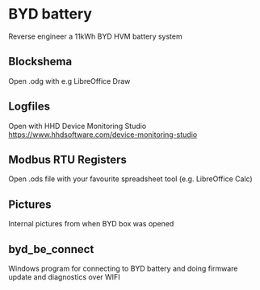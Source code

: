 # BYD battery

Reverse engineer a 11kWh BYD HVM battery system

## Blockshema

Open .odg with e.g LibreOffice Draw

## Logfiles

Open with HHD Device Monitoring Studio
<https://www.hhdsoftware.com/device-monitoring-studio>

## Modbus RTU Registers

Open .ods file with your favourite spreadsheet tool (e.g. LibreOffice Calc)

## Pictures

Internal pictures from when BYD box was opened

## byd_be_connect

Windows program for connecting to BYD battery and doing firmware update and diagnostics over WIFI
